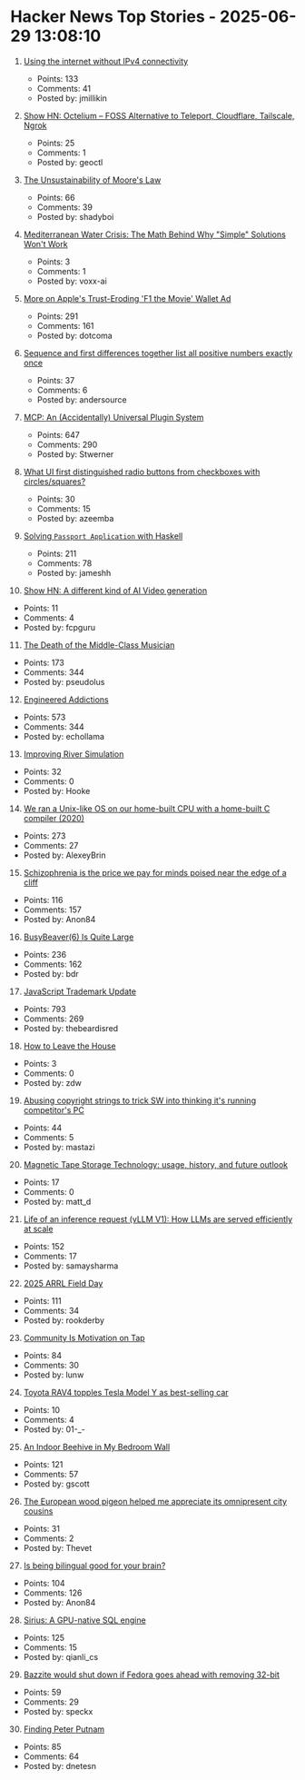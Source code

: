 # Hacker News Top Stories - 2025-06-29 13:08:10

1. [Using the internet without IPv4 connectivity](https://jamesmcm.github.io/blog/no-ipv4/)
   - Points: 133
   - Comments: 41
   - Posted by: jmillikin

2. [Show HN: Octelium – FOSS Alternative to Teleport, Cloudflare, Tailscale, Ngrok](https://github.com/octelium/octelium)
   - Points: 25
   - Comments: 1
   - Posted by: geoctl

3. [The Unsustainability of Moore's Law](https://bzolang.blog/p/the-unsustainability-of-moores-law)
   - Points: 66
   - Comments: 39
   - Posted by: shadyboi

4. [Mediterranean Water Crisis: The Math Behind Why "Simple" Solutions Won't Work](https://fromtheprism.com/behind-the-numbers.html)
   - Points: 3
   - Comments: 1
   - Posted by: voxx-ai

5. [More on Apple's Trust-Eroding 'F1 the Movie' Wallet Ad](https://daringfireball.net/2025/06/more_on_apples_trust-eroding_f1_the_movie_wallet_ad)
   - Points: 291
   - Comments: 161
   - Posted by: dotcoma

6. [Sequence and first differences together list all positive numbers exactly once](https://oeis.org/A005228)
   - Points: 37
   - Comments: 6
   - Posted by: andersource

7. [MCP: An (Accidentally) Universal Plugin System](https://worksonmymachine.substack.com/p/mcp-an-accidentally-universal-plugin)
   - Points: 647
   - Comments: 290
   - Posted by: Stwerner

8. [What UI first distinguished radio buttons from checkboxes with circles/squares?](https://retrocomputing.stackexchange.com/questions/31806/what-ui-first-distinguished-radio-buttons-from-checkboxes-with-circles-and-squar)
   - Points: 30
   - Comments: 15
   - Posted by: azeemba

9. [Solving `Passport Application` with Haskell](https://jameshaydon.github.io/passport/)
   - Points: 211
   - Comments: 78
   - Posted by: jameshh

10. [Show HN: A different kind of AI Video generation](undefined)
   - Points: 11
   - Comments: 4
   - Posted by: fcpguru

11. [The Death of the Middle-Class Musician](https://thewalrus.ca/the-death-of-the-middle-class-musician/)
   - Points: 173
   - Comments: 344
   - Posted by: pseudolus

12. [Engineered Addictions](https://masonyarbrough.substack.com/p/engineered-addictions)
   - Points: 573
   - Comments: 344
   - Posted by: echollama

13. [Improving River Simulation](https://undiscoveredworlds.blogspot.com/2025/04/improving-river-simulation.html)
   - Points: 32
   - Comments: 0
   - Posted by: Hooke

14. [We ran a Unix-like OS on our home-built CPU with a home-built C compiler (2020)](https://fuel.edby.coffee/posts/how-we-ported-xv6-os-to-a-home-built-cpu-with-a-home-built-c-compiler/)
   - Points: 273
   - Comments: 27
   - Posted by: AlexeyBrin

15. [Schizophrenia is the price we pay for minds poised near the edge of a cliff](https://www.psychiatrymargins.com/p/schizophrenia-is-the-price-we-pay)
   - Points: 116
   - Comments: 157
   - Posted by: Anon84

16. [BusyBeaver(6) Is Quite Large](https://scottaaronson.blog/?p=8972)
   - Points: 236
   - Comments: 162
   - Posted by: bdr

17. [JavaScript Trademark Update](https://deno.com/blog/deno-v-oracle4)
   - Points: 793
   - Comments: 269
   - Posted by: thebeardisred

18. [How to Leave the House](https://buttondown.com/monteiro/archive/how-to-leave-the-house/)
   - Points: 3
   - Comments: 0
   - Posted by: zdw

19. [Abusing copyright strings to trick SW into thinking it's running competitor's PC](https://devblogs.microsoft.com/oldnewthing/20250624-00/?p=111299)
   - Points: 44
   - Comments: 5
   - Posted by: mastazi

20. [Magnetic Tape Storage Technology: usage, history, and future outlook](https://dl.acm.org/doi/10.1145/3708997)
   - Points: 17
   - Comments: 0
   - Posted by: matt_d

21. [Life of an inference request (vLLM V1): How LLMs are served efficiently at scale](https://www.ubicloud.com/blog/life-of-an-inference-request-vllm-v1)
   - Points: 152
   - Comments: 17
   - Posted by: samaysharma

22. [2025 ARRL Field Day](https://www.arrl.org/field-day)
   - Points: 111
   - Comments: 34
   - Posted by: rookderby

23. [Community Is Motivation on Tap](https://alanwu.xyz/posts/community/)
   - Points: 84
   - Comments: 30
   - Posted by: lunw

24. [Toyota RAV4 topples Tesla Model Y as best-selling car](https://www.carexpert.com.au/car-news/toyota-rav4-topples-tesla-model-y-as-worlds-best-selling-car)
   - Points: 10
   - Comments: 4
   - Posted by: 01-_-

25. [An Indoor Beehive in My Bedroom Wall](https://www.keepingbackyardbees.com/an-indoor-beehive-zbwz1810zsau/)
   - Points: 121
   - Comments: 57
   - Posted by: gscott

26. [The European wood pigeon helped me appreciate its omnipresent city cousins](https://www.nytimes.com/2025/06/24/magazine/pigeons-city-nature.html)
   - Points: 31
   - Comments: 2
   - Posted by: Thevet

27. [Is being bilingual good for your brain?](https://www.economist.com/science-and-technology/2025/06/27/is-being-bilingual-good-for-your-brain)
   - Points: 104
   - Comments: 126
   - Posted by: Anon84

28. [Sirius: A GPU-native SQL engine](https://github.com/sirius-db/sirius)
   - Points: 125
   - Comments: 15
   - Posted by: qianli_cs

29. [Bazzite would shut down if Fedora goes ahead with removing 32-bit](https://www.gamingonlinux.com/2025/06/bazzite-would-shut-down-if-fedora-goes-ahead-with-removing-32-bit/)
   - Points: 59
   - Comments: 29
   - Posted by: speckx

30. [Finding Peter Putnam](https://nautil.us/finding-peter-putnam-1218035/)
   - Points: 85
   - Comments: 64
   - Posted by: dnetesn

